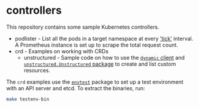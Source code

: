 # controllers

This repository contains some sample Kubernetes controllers.

* podlister - List all the pods in a target namespace at every
  ['tick'](https://golang.org/pkg/time/#Ticker) interval. A Prometheus instance
  is set up to scrape the total request count.
* crd - Examples on working with CRDs
  * unstructured - Sample code on how to use the
    [`dynamic` client](https://pkg.go.dev/k8s.io/client-go/dynamic#Interface) and
    [`unstructured.Unstructured` package](https://pkg.go.dev/k8s.io/apimachinery/pkg/apis/meta/v1/unstructured#Unstructured)
    to create and list custom resources.

The `crd` examples use the
[`envtest`](https://pkg.go.dev/sigs.k8s.io/controller-runtime/pkg/envtest)
package to set up a test environment with an API server and etcd. To extract
the binaries, run:

```sh
make testenv-bin
```
